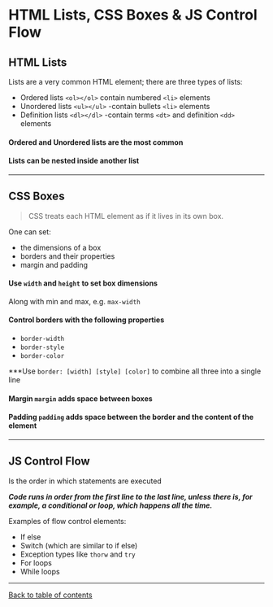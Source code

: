 # HTML Lists, CSS Boxes & JS Control Flow

## HTML Lists
Lists are a very common HTML element; there are three types of lists:

- Ordered lists `<ol></ol>` contain numbered `<li>` elements
- Unordered lists `<ul></ul>` -contain bullets `<li>` elements
- Definition lists `<dl></dl>` -contain terms `<dt>` and definition `<dd>` elements

#### Ordered and Unordered lists are the most common

#### Lists can be nested inside another list

---

## CSS Boxes
> CSS treats each HTML element as if it lives in its own box.

One can set:
- the dimensions of a box
- borders and their properties
- margin and padding

#### Use `width` and `height` to set box dimensions
Along with min and max, e.g. `max-width`


#### Control borders with the following properties
- `border-width`
- `border-style`
- `border-color`

***Use `border: [width] [style] [color]` to combine all three into a single line


#### Margin `margin` adds space between boxes

#### Padding `padding` adds space between the border and the content of the element

---

## JS Control Flow
Is the order in which statements are executed

***Code runs in order from the first line to the last line, unless there is, for example, a conditional or loop, which happens all the time.***

Examples of flow control elements:
- If else
- Switch (which are similar to if else)
- Exception types like `thorw` and `try`
- For loops
- While loops

---

[Back to table of contents](../README.md)